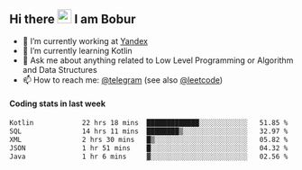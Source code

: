 ## Hi there <img src="https://media.giphy.com/media/hvRJCLFzcasrR4ia7z/giphy.gif" width="25px" height="25px"> I am Bobur

- 💼 I’m currently working at [Yandex](https://yandex.ru/)
- 🌱 I’m currently learning Kotlin
- 💬 Ask me about anything related to Low Level Programming or Algorithm and Data Structures
- 📫 How to reach me: [@telegram](https://t.me/octoant) (see also [@leetcode](https://leetcode.com/octoant/))    

#### Coding stats in last week

<!--START_SECTION:waka-->

```txt
Kotlin            22 hrs 18 mins  █████████████░░░░░░░░░░░░   51.85 %
SQL               14 hrs 11 mins  ████████▒░░░░░░░░░░░░░░░░   32.97 %
XML               2 hrs 30 mins   █▒░░░░░░░░░░░░░░░░░░░░░░░   05.82 %
JSON              1 hr 51 mins    █░░░░░░░░░░░░░░░░░░░░░░░░   04.32 %
Java              1 hr 6 mins     ▓░░░░░░░░░░░░░░░░░░░░░░░░   02.56 %
```

<!--END_SECTION:waka-->
